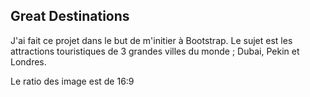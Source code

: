 ## Great Destinations

J'ai fait ce projet dans le but de m'initier à Bootstrap. Le sujet est les attractions touristiques de 3 grandes villes du monde ; Dubai, Pekin et Londres.

Le ratio des image est de 16:9 



